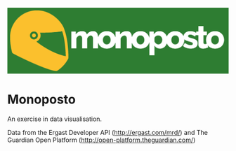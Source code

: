 ![Logo](https://raw.githubusercontent.com/salvadornico/f1vis/master/images/monoposto-logo-green.png)

# Monoposto

An exercise in data visualisation.

Data from the Ergast Developer API (http://ergast.com/mrd/) and The Guardian Open Platform (http://open-platform.theguardian.com/)